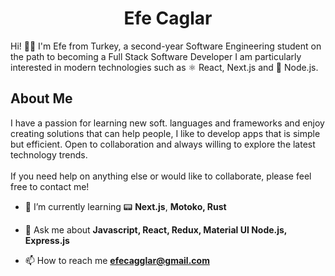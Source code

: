 <h1 align="center">Efe Caglar</h1>
Hi! 👋🏼 I'm Efe from Turkey, a second-year Software Engineering student on the path to becoming a Full Stack Software Developer I am particularly interested in modern technologies such as ⚛️ React, Next.js and 🔗 Node.js. 
<br/>
<h2>About Me</h2>
  I have a passion for learning new soft. languages and frameworks and enjoy creating solutions that can help people, I like to develop apps that is simple but efficient. Open to collaboration and always willing to explore the latest technology trends.
<br/>
<br/>
If you need help on anything else or would like to collaborate, please feel free to contact me!

- 🌱 I’m currently learning  📟 **Next.js**, **Motoko, Rust**

- 💬 Ask me about **Javascript, React, Redux, Material UI Node.js, Express.js**

- 📫 How to reach me **efecagglar@gmail.com**

<br/>

